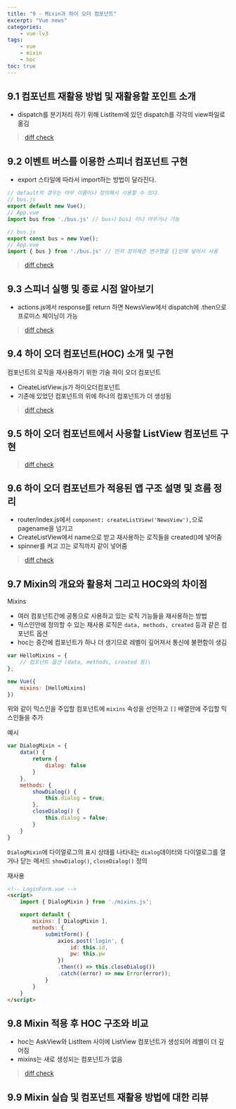 ```yaml
--- 
title: "9 - Mixin과 하이 오더 컴포넌트" 
excerpt: "Vue news"
categories: 
    - vue-lv3
tags: 
    - vue
    - mixin
    - hoc
toc: true
--- 
```


## 9.1 컴포넌트 재활용 방법 및 재활용할 포인트 소개

- dispatch를 분기처리 하기 위해 ListItem에 있던 dispatch를 각각의 view파일로 옮김

>[diff check](https://github.com/wjddk0909/vue-news/commit/e605bd1e36873caf64ba40af860edd802a96f8d8)

## 9.2 이벤트 버스를 이용한 스피너 컴포넌트 구현

- export 스타일에 따라서 import하는 방법이 달라진다.

```javascript
// default의 경우는 아무 이름이나 정의해서 사용할 수 있다.
// bus.js
export default new Vue();
// App.vue
import bus from './bus.js' // bus나 bus1 이나 아무거나 가능

// bus.js
export const bus = new Vue();
// App.vue
import { bus } from './bus.js' // 먼저 정의해준 변수명을 {}안에 넣어서 사용
```

>[diff check](https://github.com/wjddk0909/vue-news/commit/c644bff38ffe7391be6e49d3c2429ed3f5882615)

## 9.3 스피너 실행 및 종료 시점 알아보기

- actions.js에서 response를 return 하면 NewsView에서 dispatch에 .then으로 프로미스 체이닝이 가능

>[diff check](https://github.com/wjddk0909/vue-news/commit/c139797550d73804d916ed64d4f2b5000d21910d)

## 9.4 하이 오더 컴포넌트(HOC) 소개 및 구현

컴포넌트의 로직을 재사용하기 위한 기술 하이 오더 컴포넌트 
- CreateListView.js가 하이오더컴포넌트
- 기존에 있었던 컴포넌트의 위에 하나의 컴포넌트가 더 생성됨

>[diff check](https://github.com/wjddk0909/vue-news/commit/a58c83719b1b8befd5ef9f213e964e3135aa219f)

## 9.5 하이 오더 컴포넌트에서 사용할 ListView 컴포넌트 구현

>[diff check](https://github.com/wjddk0909/vue-news/commit/ddc1c29c3b0bbae9caf83abcc0df58a143e9f839)

## 9.6 하이 오더 컴포넌트가 적용된 앱 구조 설명 및 흐름 정리

- router/index.js에서 `component: createListView('NewsView'),`으로 pagename을 넘기고
- CreateListView에서 name으로 받고 재사용하는 로직들을 created()에 넣어줌
- spinner를 켜고 끄는 로직까지 같이 넣어줌

>[diff check](https://github.com/wjddk0909/vue-news/commit/2af588dd119046a7cf25ab8fb3c253cd95318408)

## 9.7 Mixin의 개요와 활용처 그리고 HOC와의 차이점

Mixins
- 여러 컴포넌트간에 공통으로 사용하고 있는 로직 기능들을 재사용하는 방법
- 믹스인안에 정의할 수 있는 재사용 로직은 `data, methods, created` 등과 같은 컴포넌트 옵션
- hoc는 중간에 컴포넌트가 하나 더 생기므로 레벨이 깊어져서 통신에 불편함이 생김

```javascript
var HelloMixins = {
    // 컴포넌트 옵션 (data, methods, created 등)\
};

new Vue({
    mixins: [HelloMixins]
})
```
위와 같이 믹스인을 주입할 컴포넌트에 `mixins` 속성을 선언하고 `[]` 배열안에 주입할 믹스인들을 추가

예시
```javascript
var DialogMixin = {
    data() {
        return {
            dialog: false
        }
    },
    methods: {
        showDialog() {
            this.dialog = true;
        },
        closeDialog() {
            this.dialog = false;
        }
    }
}
```
`DialogMixin`에 다이얼로그의 표시 상태를 나타내는 `dialog`데이터와 다이얼로그를 열거나 닫는 메서드 `showDialog()`, `closeDialog()` 정의

재사용
```html
<!-- LoginForm.vue -->
<script>
    import { DialogMixin } from './mixins.js';

    export default {
        mixins: [ DialogMixin ],
        methods: {
            submitForm() {
                axios.post('login', {
                    id: this.id,
                    pw: this.pw
                })
                .then(() => this.closeDialog())
                .catch((error) => new Error(error));
            }
        }
    }
</script>
```

## 9.8 Mixin 적용 후 HOC 구조와 비교 

- hoc는 AskView와 ListItem 사이에 ListView 컴포넌트가 생성되어 레벨이 더 깊어짐
- mixins는 새로 생성되는 컴포넌트가 없음

>[diff check](https://github.com/wjddk0909/vue-news/commit/0bfe7e56eb6c5acc7258b0534f07ecaa41e3f639)

## 9.9 Mixin 실습 및 컴포넌트 재활용 방법에 대한 리뷰
